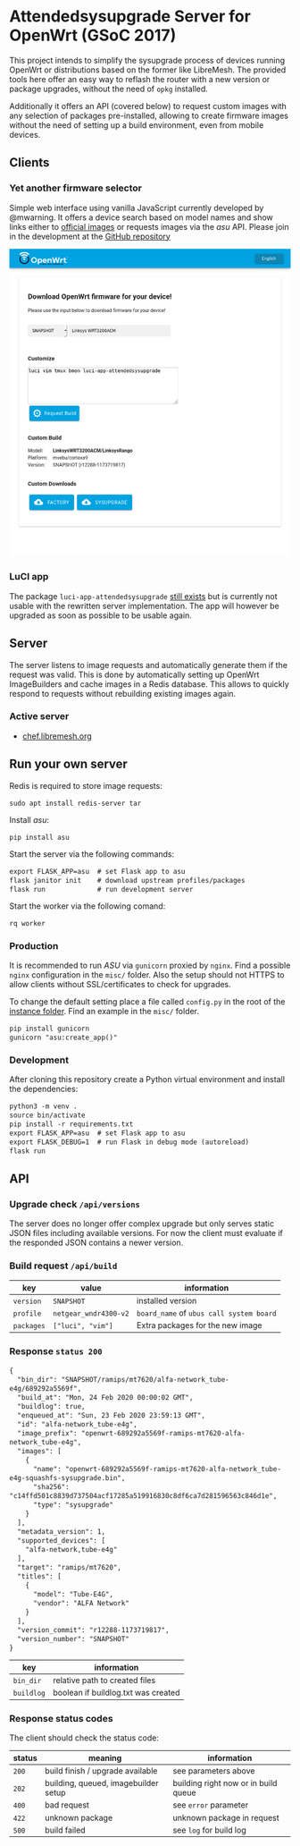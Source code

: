 # Attendedsysupgrade Server for OpenWrt (GSoC 2017)

This project intends to simplify the sysupgrade process of devices running
OpenWrt or distributions based on the former like LibreMesh. The provided tools
here offer an easy way to reflash the router with a new version or package
upgrades, without the need of `opkg` installed.

Additionally it offers an API (covered below) to request custom images with any
selection of packages pre-installed, allowing to create firmware images without
the need of setting up a build environment, even from mobile devices.

## Clients

### Yet another firmware selector

Simple web interface using vanilla JavaScript currently developed by @mwarning.
It offers a device search based on model names and show links either to
[official images](https://downloads.openwrt.org/) or requests images via the
_asu_ API. Please join in the development at the [GitHub
repository](https://github.com/mwarning/yet_another_firmware_selector)

![yafs](misc/yafs.png)

### LuCI app

The package `luci-app-attendedsysupgrade` [still
exists](https://github.com/openwrt/luci/tree/master/applications/luci-app-attendedsysupgrade)
but is currently not usable with the rewritten server implementation. The app
will however be upgraded as soon as possible to be usable again.

## Server

The server listens to image requests and automatically generate them if the
request was valid. This is done by automatically setting up OpenWrt
ImageBuilders and cache images in a Redis database. This allows to quickly
respond to requests without rebuilding existing images again.

### Active server

-   [chef.libremesh.org](https://chef.libremesh.org)

## Run your own server

Redis is required to store image requests:

    sudo apt install redis-server tar

Install _asu_:

    pip install asu

Start the server via the following commands:

    export FLASK_APP=asu  # set Flask app to asu
    flask janitor init    # download upstream profiles/packages
    flask run             # run development server

Start the worker via the following comand:

    rq worker

### Production

It is recommended to run *ASU* via `gunicorn` proxied by `nginx`. Find a
possible `nginx` configuration in the `misc/` folder. Also the setup should not
HTTPS to allow clients without SSL/certificates to check for upgrades.

To change the default setting place a file called `config.py` in the root of
the [instance
folder](https://flask.palletsprojects.com/en/1.1.x/config/#instance-folders).
Find an example in the `misc/` folder.

    pip install gunicorn
    gunicorn "asu:create_app()"

### Development

After cloning this repository create a Python virtual environment and install
the dependencies:

    python3 -m venv .
    source bin/activate
    pip install -r requirements.txt
    export FLASK_APP=asu  # set Flask app to asu
    export FLASK_DEBUG=1  # run Flask in debug mode (autoreload)
    flask run

## API

### Upgrade check `/api/versions`

The server does no longer offer complex upgrade but only serves static JSON
files including available versions. For now the client must evaluate if the
responded JSON contains a newer version.

### Build request `/api/build`

| key        | value                 | information                              |
| ---------- | --------------------- | ---------------------------------------- |
| `version`  | `SNAPSHOT`            | installed version                        |
| `profile`  | `netgear_wndr4300-v2` | `board_name` of `ubus call system board` |
| `packages` | `["luci", "vim"]`     | Extra packages for the new image         |

### Response `status 200`

```
{
  "bin_dir": "SNAPSHOT/ramips/mt7620/alfa-network_tube-e4g/689292a5569f",
  "build_at": "Mon, 24 Feb 2020 00:00:02 GMT",
  "buildlog": true,
  "enqueued_at": "Sun, 23 Feb 2020 23:59:13 GMT",
  "id": "alfa-network_tube-e4g",
  "image_prefix": "openwrt-689292a5569f-ramips-mt7620-alfa-network_tube-e4g",
  "images": [
    {
      "name": "openwrt-689292a5569f-ramips-mt7620-alfa-network_tube-e4g-squashfs-sysupgrade.bin",
      "sha256": "c14ffd501c8839d737504acf17285a519916830c8df6ca7d281596563c846d1e",
      "type": "sysupgrade"
    }
  ],
  "metadata_version": 1,
  "supported_devices": [
    "alfa-network,tube-e4g"
  ],
  "target": "ramips/mt7620",
  "titles": [
    {
      "model": "Tube-E4G",
      "vendor": "ALFA Network"
    }
  ],
  "version_commit": "r12288-1173719817",
  "version_number": "SNAPSHOT"
}

```

| key        | information                         |
| ---------- | ----------------------------------- |
| `bin_dir`  | relative path to created files      |
| `buildlog` | boolean if buildlog.txt was created |

### Response status codes

The client should check the status code:

| status | meaning                              | information                          |
| ------ | ------------------------------------ | ------------------------------------ |
| `200`  | build finish / upgrade available     | see parameters above                 |
| `202`  | building, queued, imagebuilder setup | building right now or in build queue |
| `400`  | bad request                          | see `error` parameter                |
| `422`  | unknown package                      | unknown package in request           |
| `500`  | build failed                         | see `log` for build log              |
